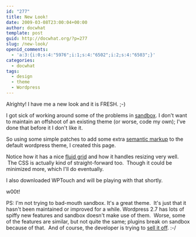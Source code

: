```yaml
---
id: "277"
title: New Look!
date: 2009-03-08T23:00:04+00:00
author: docwhat
template: post
guid: http://docwhat.org/?p=277
slug: /new-look/
openid_comments:
  - 'a:3:{i:0;s:4:"5976";i:1;s:4:"6502";i:2;s:4:"6503";}'
categories:
  - docwhat
tags:
  - design
  - theme
  - Wordpress
---
```


Alrighty! I have me a new look and it is FRESH. ;-)

I got sick of working around some of the problems in
<a href="http://www.plaintxt.org/themes/sandbox/">sandbox</a>. I don't want to
maintain an offshoot of an existing theme (or worse, code my own); I've done
that before it I don't like it.

So using some simple patches to add some extra
<a href="http://en.wikipedia.org/wiki/Semantic_Web">semantic markup</a> to the
default wordpress theme, I created this page.

Notice how it has a nice
<a title="A List Apart article about Fluid Grids" href="http://www.alistapart.com/articles/fluidgrids">fluid
grid</a> and how it handles resizing very well.  The CSS is actually kind of
straight-forward too.  Though it could be minimized more, which I'll do
eventually.

I also downloaded WPTouch and will be playing with that shortly.

w00t!

PS: I'm not trying to bad-mouth sandbox. It's a great theme.  It's just that it
hasn't been maintained or improved for a while. Wordpress 2.7 has lots of spiffy
new features and sandbox doesn't make use of them.  Worse, some of the features
are similar, but not quite the same; plugins break on sandbox because of that.
 And of course, the developer is trying to
<a href="http://www.plaintxt.org/2009/01/looking-for-a-wordpress-brand/">sell it
off</a>. :-/
